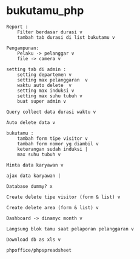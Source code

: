 # bukutamu_php

	Report :
		Filter berdasar durasi v
		tambah tab durasi di list bukutamu v

	Pengampunan:
		Pelaku -> pelanggar v
		file -> camera v

	setting tab di admin :
		setting departemen v
		setting max pelanggaran  v
		waktu auto delete  v
		setting max induksi v
		setting max suhu tubuh v
		buat super admin v
		
	Query collect data durasi waktu v

	Auto delete data v

	bukutamu :
		tambah form tipe visitor v
		tambah form nomor yg diambil v
		keterangan sudah induksi |
		max suhu tubuh v

	Minta data karyawan v

	ajax data karyawan |

	Database dummy? x

	Create delete tipe visitor (form & list) v

	Create delete area (form & list) v

	Dashboard -> dinamyc month v

	Langsung blok tamu saat pelaporan pelanggaran v

	Download db as xls v 

	phpoffice/phpspreadsheet






